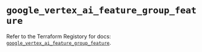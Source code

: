 # `google_vertex_ai_feature_group_feature`

Refer to the Terraform Registory for docs: [`google_vertex_ai_feature_group_feature`](https://registry.terraform.io/providers/hashicorp/google-beta/5.26.0/docs/resources/google_vertex_ai_feature_group_feature).
